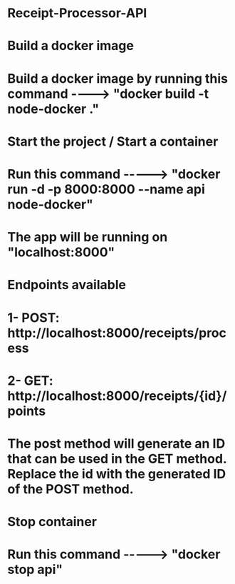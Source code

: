 # Receipt-Processor-API

# Build a docker image

# Build a docker image by running this command ----> "docker build -t node-docker ."

# Start the project / Start a container

# Run this command -----> "docker run -d -p 8000:8000 --name api node-docker"

# The app will be running on "localhost:8000"

# Endpoints available

# 1- POST: http://localhost:8000/receipts/process
# 2- GET: http://localhost:8000/receipts/{id}/points

# The post method will generate an ID that can be used in the GET method. Replace the id with the generated ID of the POST method.

# Stop container

# Run this command -----> "docker stop api"